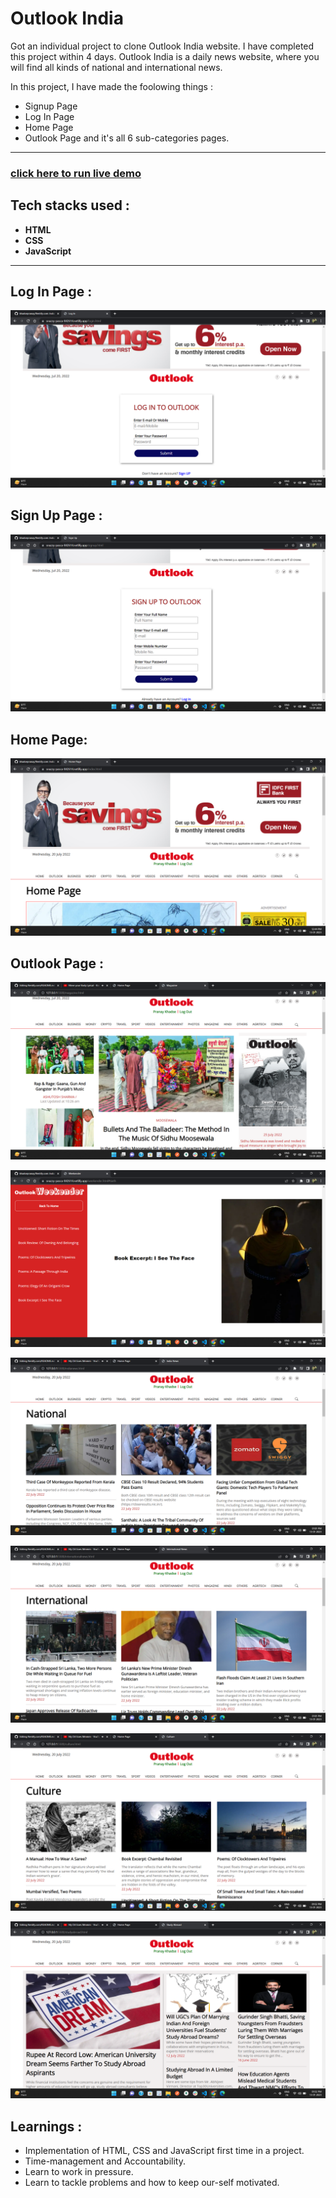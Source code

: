 # Outlook India
Got an individual project to clone Outlook India website. I have completed this project within 4 days.
Outlook India is a daily news website, where you will find all kinds of national and international news.

In this project, I have made the foolowing things :
 - Signup Page
 - Log In Page
 - Home Page
 - Outlook Page and it's all 6 sub-categories pages.

---

### [click here to run live demo](https://snazzy-pasca-842614.netlify.app/index.html)

## Tech stacks used :
* **HTML**
* **CSS**
* **JavaScript**

***
## Log In Page :

![home](Images/Login.png)


## Sign Up Page :

![signup](images/Signup.png)

## Home Page:

![home](images/Home.png)

## Outlook Page : 

![magazine](images/Magazine.png)

![weekender](images/Weekender.png)

![national](images/National.png)

![international](images/International.png)

![culture](images/Culture.png)

![studyabroad](images/StudyAbroad.png)

## Learnings :
- Implementation of HTML, CSS and JavaScript first time in a project.
- Time-management and Accountability.
- Learn to work in pressure.
- Learn to tackle problems and how to keep our-self motivated.
  














